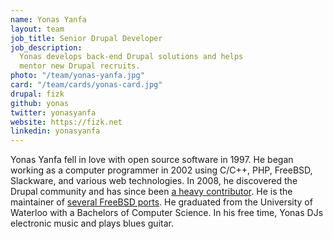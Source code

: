 ```yaml
---
name: Yonas Yanfa
layout: team
job_title: Senior Drupal Developer
job_description:
  Yonas develops back-end Drupal solutions and helps
  mentor new Drupal recruits.
photo: "/team/yonas-yanfa.jpg"
card: "/team/cards/yonas-card.jpg"
drupal: fizk
github: yonas
twitter: yonasyanfa
website: https://fizk.net
linkedin: yonasyanfa
---
```


Yonas Yanfa fell in love with open source software in 1997. He began working as
a computer programmer in 2002 using C/C++, PHP, FreeBSD, Slackware, and various web
technologies. In 2008, he discovered the Drupal community and has since been
[a heavy contributor](https://drupal.org/u/fizk). He is the maintainer of
[several FreeBSD ports](http://portscout.freebsd.org/yonas@fizk.net.html). He graduated
from the University of Waterloo with a Bachelors of Computer Science. In his free
time, Yonas DJs electronic music and plays blues guitar.
